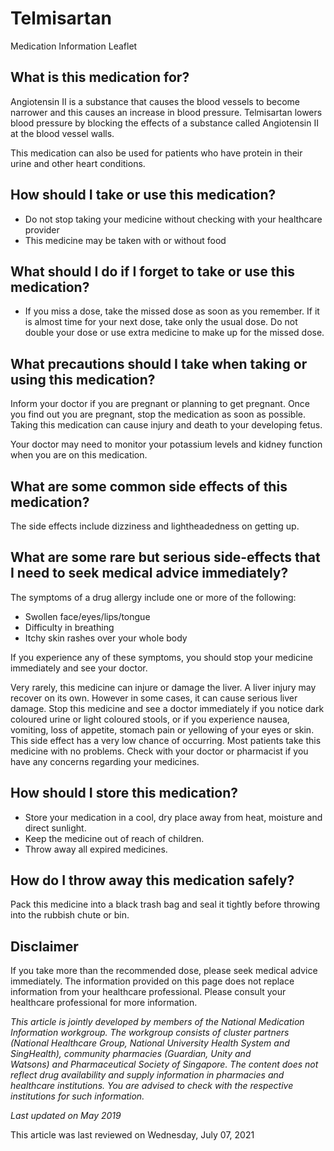 # Telmisartan

Medication Information Leaflet

What is this medication for?
----------------------------

Angiotensin II is a substance that causes the blood vessels to become narrower and this causes an increase in blood pressure. Telmisartan lowers blood pressure by blocking the effects of a substance called Angiotensin II at the blood vessel walls.

This medication can also be used for patients who have protein in their urine and other heart conditions.

How should I take or use this medication?
-----------------------------------------

* Do not stop taking your medicine without checking with your healthcare provider
* This medicine may be taken with or without food

What should I do if I forget to take or use this medication?
------------------------------------------------------------

* If you miss a dose, take the missed dose as soon as you remember. If it is almost time for your next dose, take only the usual dose. Do not double your dose or use extra medicine to make up for the missed dose.

What precautions should I take when taking or using this medication?
--------------------------------------------------------------------

Inform your doctor if you are pregnant or planning to get pregnant. Once you find out you are pregnant, stop the medication as soon as possible. Taking this medication can cause injury and death to your developing fetus.

Your doctor may need to monitor your potassium levels and kidney function when you are on this medication.

What are some common side effects of this medication?
-----------------------------------------------------

The side effects include dizziness and lightheadedness on getting up.

What are some rare but serious side-effects that I need to seek medical advice immediately?
-------------------------------------------------------------------------------------------

The symptoms of a drug allergy include one or more of the following:

* Swollen face/eyes/lips/tongue
* Difficulty in breathing
* Itchy skin rashes over your whole body

If you experience any of these symptoms, you should stop your medicine immediately and see your doctor.

Very rarely, this medicine can injure or damage the liver. A liver injury may recover on its own. However in some cases, it can cause serious liver damage. Stop this medicine and see a doctor immediately if you notice dark coloured urine or light coloured stools, or if you experience nausea, vomiting, loss of appetite, stomach pain or yellowing of your eyes or skin. This side effect has a very low chance of occurring. Most patients take this medicine with no problems. Check with your doctor or pharmacist if you have any concerns regarding your medicines.

How should I store this medication?
-----------------------------------

* Store your medication in a cool, dry place away from heat, moisture and direct sunlight.
* Keep the medicine out of reach of children.
* Throw away all expired medicines.

How do I throw away this medication safely?
-------------------------------------------

Pack this medicine into a black trash bag and seal it tightly before throwing into the rubbish chute or bin.

Disclaimer
----------

If you take more than the recommended dose, please seek medical advice immediately. The information provided on this page does not replace information from your healthcare professional. Please consult your healthcare professional for more information.

*This article is jointly developed by members of the National Medication Information workgroup. The workgroup consists of cluster partners (National Healthcare Group, National University Health System and SingHealth), community pharmacies (Guardian, Unity and Watsons) and Pharmaceutical Society of Singapore. The content does not reflect drug availability and supply information in pharmacies and healthcare institutions. You are advised to check with the respective institutions for such information.*

*Last updated on May 2019*

This article was last reviewed on
Wednesday, July 07, 2021